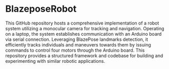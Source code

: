 # BlazeposeRobot
This GitHub repository hosts a comprehensive implementation of a robot system utilizing a monocular camera for tracking and navigation. Operating on a laptop, the system establishes communication with an Arduino board via serial connection. Leveraging BlazePose landmarks detection, it efficiently tracks individuals and maneuvers towards them by issuing commands to control four motors through the Arduino board. This repository provides a structured framework and codebase for building and experimenting with similar robotic applications.
